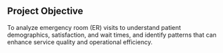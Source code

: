 ## Project Objective
To analyze emergency room (ER) visits to understand patient demographics, satisfaction, and wait times, and identify patterns that can enhance service quality and operational efficiency.

